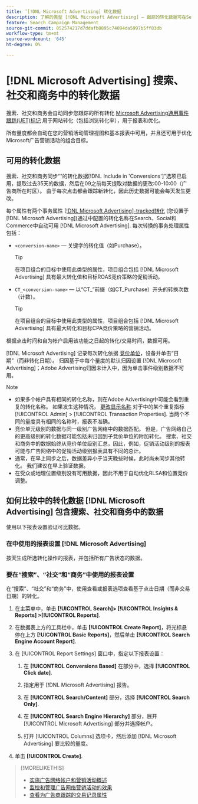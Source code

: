 ```yaml
---
title: ’[!DNL Microsoft Advertising] 转化数据
description: 了解的类型 [!DNL Microsoft Advertising] — 跟踪的转化数据可在Search、Social和Commerce中使用。
feature: Search Campaign Management
source-git-commit: 052574217d7ddafb8895c74094da5997b5ff83db
workflow-type: tm+mt
source-wordcount: '645'
ht-degree: 0%

---
```


# [!DNL Microsoft Advertising] 搜索、社交和商务中的转化数据

搜索、社交和商务会自动同步您跟踪的所有转化 [Microsoft Advertising通用事件跟踪(UET)标记](https://about.ads.microsoft.com/solutions/tools/universal-event-tracking) 用于网站转化（包括浏览转化率），用于报表和优化。

所有量度都会自动在您的营销活动管理视图和基本报表中可用，并且还可用于优化Microsoft广告营销活动的组合目标。

## 可用的转化数据

搜索、社交和商务同步“”的转化数据[!DNL Include in 'Conversions']”选项已启用，提取过去35天的数据，然后在09之前每天提取对数据的更改:00-10:00（广告商所在时区）。 由于每次点击都会跟踪新转化，因此历史数据可能会每天发生更改。

每个属性有两个事务属性 [[!DNL Microsoft Advertising]-tracked转化](https://help.ads.microsoft.com/apex/index/3/en-us/n5012) (您设置于 [!DNL Microsoft Advertising])通过中配置的转化名称在Search、Social和Commerce中自动可用 [!DNL Microsoft Advertising]. 每次转换的事务处理属性包括：

* `<conversion-name>`  — 关键字的转化值（如Purchase）。

  >[!TIP]
  >
  >在项目组合的目标中使用此类型的属性，项目组合包括 [!DNL Microsoft Advertising] 具有最大转化值和目标ROAS竞价策略的促销活动。

* `CT_<conversion-name>`  — 以“CT_”前缀（如CT_Purchase）开头的转换次数（计数）。

  >[!TIP]
  >
  >在项目组合的目标中使用此类型的属性，项目组合包括 [!DNL Microsoft Advertising] 具有最大转化和目标CPA竞价策略的营销活动。

根据点击时间和自为帐户启用该功能之日起的转化/交易时间，数据可用。

[!DNL Microsoft Advertising] 记录每次转化依据 [竞价单位](/help/search-social-commerce/glossary.md#a-b)，设备并单击“日期”（而非转化日期）。 归因基于中每个量度的默认归因设置 [!DNL Microsoft Advertising]；Adobe Advertising归因未计入中，因为单击事件级别数据不可用。

>[!NOTE]
>
>* 如果多个帐户具有相同的转化名称，则在Adobe Advertising中可能会看到重复的转化名称。 如果发生这种情况， [更改显示名称](/help/search-social-commerce/admin/transaction-properties/transaction-property-edit-display-name.md) 对于中的某个重复指标 [!UICONTROL Admin] > [!UICONTROL Transaction Properties]. 当两个不同的量度具有相同的名称时，报表不准确。
>* 竞价单元级别的数据与同一级别广告网络中的数据匹配。 但是，广告网络自己的更高级别的转化数据可能包括未归因到子竞价单位的附加转化。 搜索、社交和商务中的数据始终从竞价单位级别汇总，因此，例如，促销活动级别的报表可能与广告网络中的促销活动级别报表具有不同的总计。
>* 通常，在早上同步之后，数据差异小于当天晚些时候，此时尚未同步其他转化。 我们建议在早上验证数据。
>* 在受众或地理位置级别没有可用数据，因此不用于自动优化RLSA和位置竞价调整。

## 如何比较中的转化数据 [!DNL Microsoft Advertising] 包含搜索、社交和商务中的数据

使用以下报表设置验证可比数据。

### 在中使用的报表设置 [!DNL Microsoft Advertising]

按天生成所选转化操作的报表，并包括所有广告状态的数据。

### 要在“搜索”、“社交”和“商务”中使用的报表设置

在“搜索”、“社交”和“商务”中，使用查看或报表选项查看基于点击日期（而非交易日期）的转化。

1. 在主菜单中，单击 **[!UICONTROL Search]> [!UICONTROL Insights & Reports] >[!UICONTROL Reports]**.

1. 在数据表上方的工具栏中，单击 **[!UICONTROL Create Report]**，将光标悬停在上方 **[!UICONTROL Basic Reports]**，然后单击 **[!UICONTROL Search Engine Account Report]**.

1. 在 [!UICONTROL Report Settings] 窗口中，指定以下报表设置：

   1. 在 **[!UICONTROL Conversions Based]** 在部分中，选择 **[!UICONTROL Click date]**.

   1. 指定用于 [!DNL Microsoft Advertising] 报告。

   1. 在 **[!UICONTROL Search/Content]** 部分，选择 **[!UICONTROL Search Only]**.

   1. 在 **[!UICONTROL Search Engine Hierarchy]** 部分，展开 [!UICONTROL Microsoft Advertising] 部分并选择帐户。

   1. 打开 [!UICONTROL Columns] 选项卡，然后添加 [!DNL Microsoft Advertising] 要比较的量度。

1. 单击 **[!UICONTROL Create]**.

>[!MORELIKETHIS]
>
>* [实施广告网络帐户和营销活动概述](campaign-implemention-overview.md)
>* [监控和管理广告网络营销活动的效果](monitor-performance-campaigns.md)
>* [查看为广告商跟踪的交易记录属性](/help/search-social-commerce/admin/transaction-properties/transaction-property-view-tracked.md)
